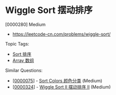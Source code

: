 # Wiggle Sort 摆动排序

[0000280] Medium

- https://leetcode-cn.com/problems/wiggle-sort/

Topic Tags:

- [Sort 排序](https://leetcode-cn.com/tag/sort/)
- [Array 数组](https://leetcode-cn.com/tag/array/)

Similar Questions:

- [[0000075](https://leetcode-cn.com/problems/sort-colors/)] - [Sort Colors 颜色分类](./0000075.sort-colors.md) (Medium)
- [[0000324](https://leetcode-cn.com/problems/wiggle-sort-ii/)] - [Wiggle Sort II 摆动排序 II](./0000324.wiggle-sort-ii.md) (Medium)
